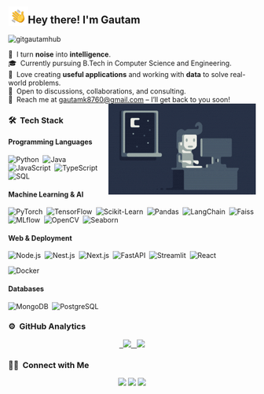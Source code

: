 <img alt="Wave" src="https://raw.githubusercontent.com/AVS1508/AVS1508/master/assets/Hand%20Wave.gif" width='40' align="left"/><h2>Hey there! I'm Gautam</h2>
<p align="left"> <img src="https://komarev.com/ghpvc/?username=gitgautamhub&label=Profile%20views&color=0e75b6&style=flat" alt="gitgautamhub" /> </p>

🌟 &nbsp;I turn **noise** into **intelligence**.\
🎓 &nbsp;Currently pursuing B.Tech in Computer Science and Engineering.\
🌱 &nbsp;Love creating **useful applications** and working with **data** to solve real-world problems.\
🤝 &nbsp;Open to discussions, collaborations, and consulting.\
📩 &nbsp;Reach me at gautamk8760@gmail.com – I’ll get back to you soon!
<img alt="Night Coding" src="https://raw.githubusercontent.com/AVS1508/AVS1508/master/assets/Night-Coding.gif" align="right"/>

### 🛠 &nbsp;Tech Stack

#### Programming Languages
![Python](https://img.shields.io/badge/-Python-05122A?style=flat&logo=python)&nbsp;
![Java](https://img.shields.io/badge/-Java-05122A?style=flat&logo=java&logoColor=FFA518)&nbsp;
![JavaScript](https://img.shields.io/badge/-JavaScript-05122A?style=flat&logo=javascript)&nbsp;
![TypeScript](https://img.shields.io/badge/-TypeScript-05122A?style=flat&logo=typescript)&nbsp;
![SQL](https://img.shields.io/badge/-SQL-05122A?style=flat&logo=mysql)&nbsp;

#### Machine Learning & AI
![PyTorch](https://img.shields.io/badge/-PyTorch-05122A?style=flat&logo=pytorch)&nbsp;
![TensorFlow](https://img.shields.io/badge/-TensorFlow-05122A?style=flat&logo=tensorflow)&nbsp;
![Scikit-Learn](https://img.shields.io/badge/-Scikit%20Learn-05122A?style=flat&logo=scikit-learn)&nbsp;
![Pandas](https://img.shields.io/badge/-Pandas-05122A?style=flat&logo=pandas)&nbsp;
![LangChain](https://img.shields.io/badge/-LangChain-05122A?style=flat&logo=langchain)&nbsp;
![Faiss](https://img.shields.io/badge/-FAISS-05122A?style=flat&logo=faiss)&nbsp;
![MLflow](https://img.shields.io/badge/-MLflow-05122A?style=flat&logo=mlflow)&nbsp;
![OpenCV](https://img.shields.io/badge/-OpenCV-05122A?style=flat&logo=opencv)&nbsp;
![Seaborn](https://img.shields.io/badge/-Seaborn-05122A?style=flat&logo=seaborn)&nbsp;

#### Web & Deployment
![Node.js](https://img.shields.io/badge/-Node.js-05122A?style=flat&logo=node.js)&nbsp;
![Nest.js](https://img.shields.io/badge/-NestJS-05122A?style=flat&logo=nestjs)&nbsp;
![Next.js](https://img.shields.io/badge/-Next.js-05122A?style=flat&logo=next.js)&nbsp;
![FastAPI](https://img.shields.io/badge/-FastAPI-05122A?style=flat&logo=fastapi)&nbsp;
![Streamlit](https://img.shields.io/badge/-Streamlit-05122A?style=flat&logo=streamlit)&nbsp;
![React](https://img.shields.io/badge/-React-05122A?style=flat&logo=react)&nbsp;

![Docker](https://img.shields.io/badge/-Docker-05122A?style=flat&logo=docker)&nbsp;

#### Databases
![MongoDB](https://img.shields.io/badge/-MongoDB-05122A?style=flat&logo=mongodb)&nbsp;
![PostgreSQL](https://img.shields.io/badge/-PostgreSQL-05122A?style=flat&logo=postgresql)&nbsp;

### ⚙️ &nbsp;GitHub Analytics

<p align="center">
<a href="https://github.com/gitgautamhub">
  <img height="180em" src="https://github-readme-stats.vercel.app/api?username=gitgautamhub&show_icons=true&theme=algolia&include_all_commits=true&count_private=true"/>
  <img height="180em" src="https://github-readme-stats.vercel.app/api/top-langs/?username=gitgautamhub&layout=compact&langs_count=8&theme=algolia"/>
</a>
</p>

### 🤝🏻 &nbsp;Connect with Me

<p align="center">
<a href="https://linkedin.com/in/gautamkumar111103"><img src="https://img.shields.io/badge/-Gautam%20Kumar-0077B5?style=flat&logo=Linkedin&logoColor=white"/></a>
<a href="mailto:gautamk8760@gmail.com"><img src="https://img.shields.io/badge/-gautamk8760@gmail.com-D14836?style=flat&logo=Gmail&logoColor=white"/></a>
<a href="https://instagram.com/gautamk_01_"><img src="https://img.shields.io/badge/-@gautamk_01_-E4405F?style=flat&logo=Instagram&logoColor=white"/></a>
</p>
